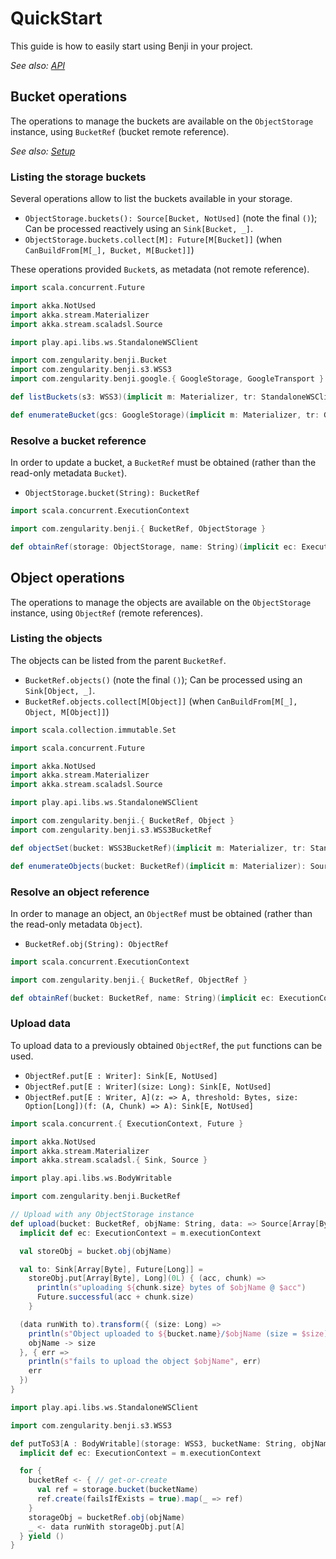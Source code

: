 # QuickStart

This guide is how to easily start using Benji in your project.

*See also: [API](https://zengularity.github.io/benji/)*

## Bucket operations

The operations to manage the buckets are available on the `ObjectStorage` instance, using `BucketRef` (bucket remote reference).

*See also: [Setup](../README.md#setup)*

### Listing the storage buckets

Several operations allow to list the buckets available in your storage. 

- `ObjectStorage.buckets(): Source[Bucket, NotUsed]` (note the final `()`); Can be processed reactively using an `Sink[Bucket, _]`.
- `ObjectStorage.buckets.collect[M]: Future[M[Bucket]]` (when `CanBuildFrom[M[_], Bucket, M[Bucket]]`)

These operations provided `Bucket`s, as metadata (not remote reference).

```scala
import scala.concurrent.Future

import akka.NotUsed
import akka.stream.Materializer
import akka.stream.scaladsl.Source

import play.api.libs.ws.StandaloneWSClient

import com.zengularity.benji.Bucket
import com.zengularity.benji.s3.WSS3
import com.zengularity.benji.google.{ GoogleStorage, GoogleTransport }

def listBuckets(s3: WSS3)(implicit m: Materializer, tr: StandaloneWSClient): Future[List[Bucket]] = s3.buckets.collect[List]

def enumerateBucket(gcs: GoogleStorage)(implicit m: Materializer, tr: GoogleTransport): Source[Bucket, NotUsed] = gcs.buckets()
```

### Resolve a bucket reference

In order to update a bucket, a `BucketRef` must be obtained (rather than the read-only metadata `Bucket`).

- `ObjectStorage.bucket(String): BucketRef`

```scala
import scala.concurrent.ExecutionContext

import com.zengularity.benji.{ BucketRef, ObjectStorage }

def obtainRef(storage: ObjectStorage, name: String)(implicit ec: ExecutionContext): BucketRef = storage.bucket(name)
```

## Object operations

The operations to manage the objects are available on the `ObjectStorage` instance, using `ObjectRef` (remote references).

### Listing the objects

The objects can be listed from the parent `BucketRef`.

- `BucketRef.objects()` (note the final `()`); Can be processed using an `Sink[Object, _]`.
- `BucketRef.objects.collect[M[Object]]` (when `CanBuildFrom[M[_], Object, M[Object]]`)

```scala
import scala.collection.immutable.Set

import scala.concurrent.Future

import akka.NotUsed
import akka.stream.Materializer
import akka.stream.scaladsl.Source

import play.api.libs.ws.StandaloneWSClient

import com.zengularity.benji.{ BucketRef, Object }
import com.zengularity.benji.s3.WSS3BucketRef

def objectSet(bucket: WSS3BucketRef)(implicit m: Materializer, tr: StandaloneWSClient): Future[Set[Object]] = bucket.objects.collect[Set]

def enumerateObjects(bucket: BucketRef)(implicit m: Materializer): Source[Object, NotUsed] = bucket.objects()
```

### Resolve an object reference

In order to manage an object, an `ObjectRef` must be obtained (rather than the read-only metadata `Object`).

- `BucketRef.obj(String): ObjectRef`

```scala
import scala.concurrent.ExecutionContext

import com.zengularity.benji.{ BucketRef, ObjectRef }

def obtainRef(bucket: BucketRef, name: String)(implicit ec: ExecutionContext): ObjectRef = bucket.obj(name)
```

### Upload data

To upload data to a previously obtained `ObjectRef`, the `put` functions can be used.

- `ObjectRef.put[E : Writer]: Sink[E, NotUsed]`
- `ObjectRef.put[E : Writer](size: Long): Sink[E, NotUsed]`
- `ObjectRef.put[E : Writer, A](z: => A, threshold: Bytes, size: Option[Long])(f: (A, Chunk) => A): Sink[E, NotUsed]`

```scala
import scala.concurrent.{ ExecutionContext, Future }

import akka.NotUsed
import akka.stream.Materializer
import akka.stream.scaladsl.{ Sink, Source }

import play.api.libs.ws.BodyWritable

import com.zengularity.benji.BucketRef

// Upload with any ObjectStorage instance
def upload(bucket: BucketRef, objName: String, data: => Source[Array[Byte], NotUsed])(implicit m: Materializer, w: BodyWritable[Array[Byte]]): Future[(String, Long)] = {
  implicit def ec: ExecutionContext = m.executionContext

  val storeObj = bucket.obj(objName)

  val to: Sink[Array[Byte], Future[Long]] =
    storeObj.put[Array[Byte], Long](0L) { (acc, chunk) =>
      println(s"uploading ${chunk.size} bytes of $objName @ $acc")
      Future.successful(acc + chunk.size)
    }

  (data runWith to).transform({ (size: Long) =>
    println(s"Object uploaded to ${bucket.name}/$objName (size = $size)")
    objName -> size
  }, { err =>
    println(s"fails to upload the object $objName", err)
    err
  })
}

import play.api.libs.ws.StandaloneWSClient

import com.zengularity.benji.s3.WSS3

def putToS3[A : BodyWritable](storage: WSS3, bucketName: String, objName: String, data: => Source[A, NotUsed])(implicit m: Materializer, tr: StandaloneWSClient): Future[Unit] = {
  implicit def ec: ExecutionContext = m.executionContext

  for {
    bucketRef <- { // get-or-create
      val ref = storage.bucket(bucketName)
      ref.create(failsIfExists = true).map(_ => ref)
    }
    storageObj = bucketRef.obj(objName)
    _ <- data runWith storageObj.put[A]
  } yield ()
}
```

